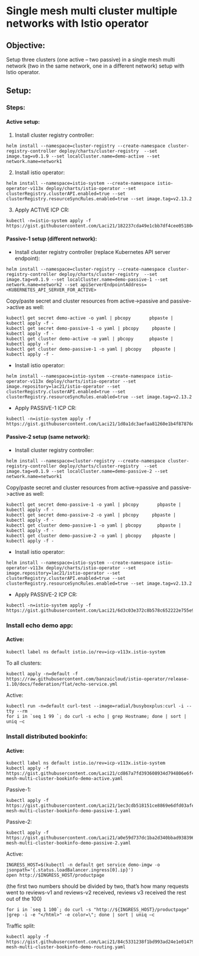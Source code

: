 # Single mesh multi cluster multiple networks with Istio operator

## Objective:
Setup three clusters (one active – two passive) in a single mesh multi network (two in the same network, one in a different network) setup with Istio operator.

## Setup: 

### Steps:

#### Active setup:
1. Install cluster registry controller:
```
helm install --namespace=cluster-registry --create-namespace cluster-registry-controller deploy/charts/cluster-registry  --set image.tag=v0.1.9 --set localCluster.name=demo-active --set network.name=network1
```
2. Install istio operator:
```
helm install --namespace=istio-system --create-namespace istio-operator-v113x deploy/charts/istio-operator --set clusterRegistry.clusterAPI.enabled=true --set clusterRegistry.resourceSyncRules.enabled=true --set image.tag=v2.13.2
```
3. Apply ACTIVE ICP CR:
```
kubectl -n=istio-system apply -f https://gist.githubusercontent.com/Laci21/182237cda49e1cbb7df4cee051804673/raw/4cef6d5d8f07e4de4a1f621a57d576af4c418cf7/gistfile1.txt
```

#### Passive-1 setup (different network):
- Install cluster registry controller (replace Kubernetes API server endpoint):
```
helm install --namespace=cluster-registry --create-namespace cluster-registry-controller deploy/charts/cluster-registry  --set image.tag=v0.1.9 --set localCluster.name=demo-passive-1 --set network.name=network2 --set apiServerEndpointAddress=<KUBERNETES_API_SERVER_FOR_ACTIVE>
```
Copy/paste secret and cluster resources from active->passive and passive->active as well:
```
kubectl get secret demo-active -o yaml | pbcopy       pbpaste | kubectl apply -f -
kubectl get secret demo-passive-1 -o yaml | pbcopy     pbpaste | kubectl apply -f -
kubectl get cluster demo-active -o yaml | pbcopy      pbpaste | kubectl apply -f -
kubectl get cluster demo-passive-1 -o yaml | pbcopy    pbpaste | kubectl apply -f -
```
- Install istio operator:
```
helm install --namespace=istio-system --create-namespace istio-operator-v113x deploy/charts/istio-operator --set image.repository=lac21/istio-operator --set clusterRegistry.clusterAPI.enabled=true --set clusterRegistry.resourceSyncRules.enabled=true --set image.tag=v2.13.2
```
- Apply PASSIVE-1 ICP CR:
```
kubectl -n=istio-system apply -f https://gist.githubusercontent.com/Laci21/1d0a1dc3aefaa81260e1b4f87876d0d5/raw/cfcf0a92cc0499f2fbfffe19194e45525186b876/gistfile1.txt
```

#### Passive-2 setup (same network):
- Install cluster registry controller:

```
helm install --namespace=cluster-registry --create-namespace cluster-registry-controller deploy/charts/cluster-registry  --set image.tag=v0.1.9 --set localCluster.name=demo-passive-2 --set network.name=network1
```
Copy/paste secret and cluster resources from active->passive and passive->active as well:
```
kubectl get secret demo-passive-1 -o yaml | pbcopy       pbpaste | kubectl apply -f -
kubectl get secret demo-passive-2 -o yaml | pbcopy     pbpaste | kubectl apply -f -
kubectl get cluster demo-passive-1 -o yaml | pbcopy      pbpaste | kubectl apply -f -
kubectl get cluster demo-passive-2 -o yaml | pbcopy    pbpaste | kubectl apply -f -
```
- Install istio operator:
```
helm install --namespace=istio-system --create-namespace istio-operator-v113x deploy/charts/istio-operator --set image.repository=lac21/istio-operator --set clusterRegistry.clusterAPI.enabled=true --set clusterRegistry.resourceSyncRules.enabled=true --set image.tag=v2.13.2
```
- Apply PASSIVE-2 ICP CR:
```
kubectl -n=istio-system apply -f https://gist.githubusercontent.com/Laci21/6d3c03e372c8b578c652222e755e9f36/raw/877bd766a7f75e0e59a0e36faf4a6b1c00f95c84/gistfile1.txt
```

### Install echo demo app:
#### Active:
```
kubectl label ns default istio.io/rev=icp-v113x.istio-system
```
To all clusters:
```
kubectl apply -n=default -f https://raw.githubusercontent.com/banzaicloud/istio-operator/release-1.10/docs/federation/flat/echo-service.yml
```
Active:
```
kubectl run -n=default curl-test --image=radial/busyboxplus:curl -i --tty --rm
for i in `seq 1 99 `; do curl -s echo | grep Hostname; done | sort | uniq –c
```

### Install distributed bookinfo:
#### Active:
```
kubectl label ns default istio.io/rev=icp-v113x.istio-system
kubectl apply -f https://gist.githubusercontent.com/Laci21/cd867a7fd393608934d794806e6f4174/raw/f53c7cbd164a7803ebd5468547b78ec26d4dd543/single-mesh-multi-cluster-bookinfo-demo-active.yaml 
```
Passive-1:
```
kubectl apply -f https://gist.githubusercontent.com/Laci21/1ec3cdb518151ce8869e6dfd03afe1d5/raw/dac76d4b70b6fbc1e07d479ed21e75de6308904d/single-mesh-multi-cluster-bookinfo-demo-passive-1.yaml
```
Passive-2:
```
kubectl apply -f https://gist.githubusercontent.com/Laci21/a0e59d737dc1ba2d340bbad93839617b/raw/f799f2f5fe53314b0ef70e80cb6f5b9813866e79/single-mesh-multi-cluster-bookinfo-demo-passive-2.yaml
```

Active:
```
INGRESS_HOST=$(kubectl -n default get service demo-imgw -o jsonpath='{.status.loadBalancer.ingress[0].ip}')
open http://$INGRESS_HOST/productpage
```
(the first two numbers should be divided by two, that’s how many requests went to reviews-v1 and reviews-v2 received, reviews v3 received the rest out of the 100)
```
for i in `seq 1 100`; do curl -s "http://${INGRESS_HOST}/productpage" |grep -i -e "</html>" -e color=\"; done | sort | uniq –c
```

Traffic split:
```
kubectl apply -f https://gist.githubusercontent.com/Laci21/84c5331238f1bd993ad24e1e014791ea/raw/ceb207c2d5bf50d648677ff9f20f2c619d77a363/single-mesh-multi-cluster-bookinfo-demo-routing.yaml 
```